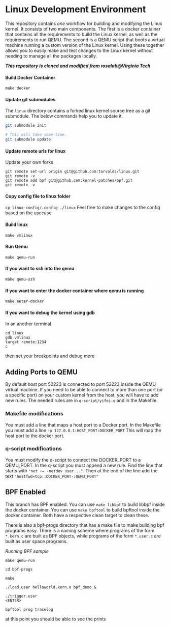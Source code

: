 # Linux Development Environment
This repository contains *one* workflow for building and modifying the Linux kernel.
It consists of two main components.
The first is a docker container that contains all the requirements to build the Linux kernel, as well
    as the requirements to run QEMU.
The second is a QEMU  script that boots a virtual machine running a custom version of the Linux kernel.
Using these together allows you to easily make and test changes to the Linux kernel without needing to
    manage all the packages locally.

***This repository is cloned and modified from rosalab@Virginia Tech***

#### Build Docker Container

``` make docker ```

#### Update git submodules
The `linux` directory contains a forked linux kernel source tree as a git submodule. The below commands help you to update it.

```sh
git submodule init

# This will take some time.
git submodule update
```

#### Update remote urls for linux
Update your own forks

```
git remote set-url origin git@github.com:torvalds/linux.git
git remote -v
git remote add bpf git@github.com:kernel-patches/bpf.git
git remote -v
```

#### Copy config file to linux folder

``` cp linux-config/.config ./linux ```
Feel free to make changes to the config based on the usecase

#### Build linux

```
make vmlinux
```

#### Run Qemu
```
make qemu-run
```

#### If you want to ssh into the qemu
```
make qemu-ssh
```

#### If you want to enter the docker container where qemu is running
```
make enter-docker
```

#### If you want to debug the kernel using gdb

In an another terminal
```
cd linux
gdb vmlinux
target remote:1234
c
```
then set your breakpoints and debug more


## Adding Ports to QEMU
By default host port 52223 is connected to port 52223 inside the QEMU virtual machine.
If you need to be able to connect to more than one port (or a specific port) on your custom kernel from the host, you will have to add new rules.
The needed rules are in `q-script/yifei-q` and in the Makefile.

### Makefile modifications
You must add a line that maps a host port to a Docker port.
In the Makefile you must add a line 
    ```-p 127.0.0.1:HOST_PORT:DOCKER_PORT```
This will map the host port to the docker port.

### q-script modifications
You must modify the q-script to connect the DOCKER_PORT to a QEMU_PORT.
In the q-script you must append a new rule.
Find the line that starts with `"net += -netdev user..."`.
Then at the end of the line add the text ```"hostfwd=tcp::DOCKER_PORT-:QEMU_PORT"```

## BPF Enabled
This branch has BPF enabled.
You can use `make libbpf` to build libbpf inside the docker container.
You can use `make bpftool` to build bpftool inside the docker container.
Both have a respective clean target to clean these.

There is also a bpf-progs directory that has a make file to make building bpf programs easy.
There is a naming scheme where programs of the form `*.kern.c` are built as BPF objects, while programs of the form `*.user.c` are
built as user space programs.

*Running BPF sample*
```
make qemu-run

cd bpf-progs

make

./load.user helloworld.kern.o bpf_demo &

./trigger.user
<ENTER>

bpftool prog tracelog
```

at this point you should be able to see the prints
